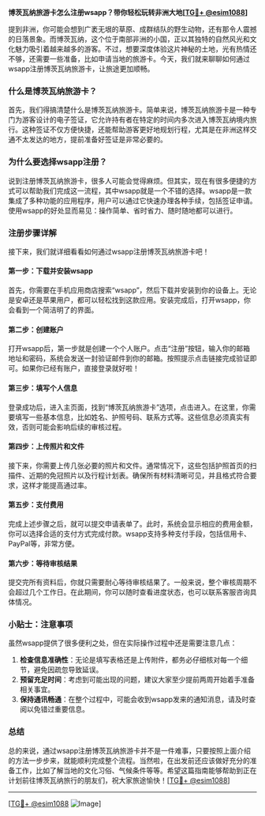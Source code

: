 **博茨瓦纳旅游卡怎么注册wsapp？带你轻松玩转非洲大地[[TG💪+ @esim1088](https://t.me/s/esim1088)]**

提到非洲，你可能会想到广袤无垠的草原、成群结队的野生动物，还有那令人震撼的日落景象。而博茨瓦纳，这个位于南部非洲的小国，正以其独特的自然风光和文化魅力吸引着越来越多的游客。不过，想要深度体验这片神秘的土地，光有热情还不够，还需要一些准备，比如申请当地的旅游卡。今天，我们就来聊聊如何通过wsapp注册博茨瓦纳旅游卡，让旅途更加顺畅。

### 什么是博茨瓦纳旅游卡？

首先，我们得搞清楚什么是博茨瓦纳旅游卡。简单来说，博茨瓦纳旅游卡是一种专门为游客设计的电子签证，它允许持有者在特定的时间内多次进入博茨瓦纳境内旅行。这种签证不仅方便快捷，还能帮助游客更好地规划行程，尤其是在非洲这样交通不太发达的地方，提前准备好签证是非常必要的。

### 为什么要选择wsapp注册？

说到注册博茨瓦纳旅游卡，很多人可能会觉得麻烦。但其实，现在有很多便捷的方式可以帮助我们完成这一流程，其中wsapp就是一个不错的选择。wsapp是一款集成了多种功能的应用程序，用户可以通过它快速办理各种手续，包括签证申请。使用wsapp的好处显而易见：操作简单、省时省力、随时随地都可以进行。

### 注册步骤详解

接下来，我们就详细看看如何通过wsapp注册博茨瓦纳旅游卡吧！

#### 第一步：下载并安装wsapp

首先，你需要在手机应用商店搜索“wsapp”，然后下载并安装到你的设备上。无论是安卓还是苹果用户，都可以轻松找到这款应用。安装完成后，打开wsapp，你会看到一个简洁明了的界面。

#### 第二步：创建账户

打开wsapp后，第一步就是创建一个个人账户。点击“注册”按钮，输入你的邮箱地址和密码，系统会发送一封验证邮件到你的邮箱。按照提示点击链接完成验证即可。如果你已经有账户，直接登录就好啦！

#### 第三步：填写个人信息

登录成功后，进入主页面，找到“博茨瓦纳旅游卡”选项，点击进入。在这里，你需要填写一些基本信息，比如姓名、护照号码、联系方式等。这些信息必须真实有效，否则可能会影响后续的审核过程。

#### 第四步：上传照片和文件

接下来，你需要上传几张必要的照片和文件。通常情况下，这些包括护照首页的扫描件、近期的免冠照片以及行程计划表。确保所有材料清晰可见，并且格式符合要求，这样才能提高通过率。

#### 第五步：支付费用

完成上述步骤之后，就可以提交申请表单了。此时，系统会显示相应的费用金额，你可以选择合适的支付方式完成付款。wsapp支持多种支付手段，包括信用卡、PayPal等，非常方便。

#### 第六步：等待审核结果

提交完所有资料后，你就只需要耐心等待审核结果了。一般来说，整个审核周期不会超过几个工作日。在此期间，你可以随时查看进度状态，也可以联系客服咨询具体情况。

### 小贴士：注意事项

虽然wsapp提供了很多便利之处，但在实际操作过程中还是需要注意几点：

1. **检查信息准确性**：无论是填写表格还是上传附件，都务必仔细核对每一个细节，避免因疏忽导致延误。
2. **预留充足时间**：考虑到可能出现的问题，建议大家至少提前两周开始着手准备相关事宜。
3. **保持通讯畅通**：在整个过程中，可能会收到wsapp发来的通知消息，请及时查阅以免错过重要信息。

### 总结

总的来说，通过wsapp注册博茨瓦纳旅游卡并不是一件难事，只要按照上面介绍的方法一步步来，就能顺利完成整个流程。当然啦，在出发前还应该做好充分的准备工作，比如了解当地的文化习俗、气候条件等等。希望这篇指南能够帮助到正在计划前往博茨瓦纳旅行的朋友们，祝大家旅途愉快！[[TG💪+ @esim1088](https://t.me/s/esim1088)]

---

[[TG💪+ @esim1088](https://t.me/s/esim1088) ![Image](https://i.postimg.cc/4NQfJmqS/Snipaste-2025-05-13-00-14-12.png)]
